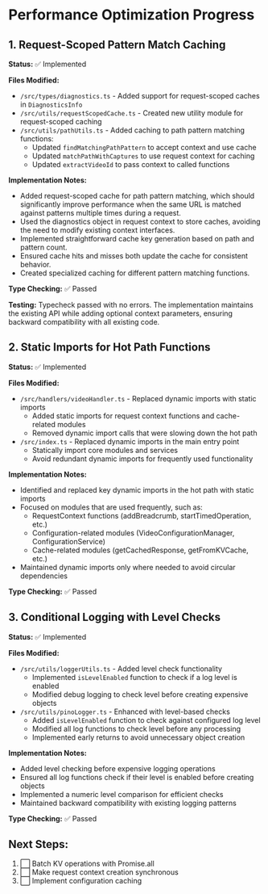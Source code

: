 # Performance Optimization Progress

## 1. Request-Scoped Pattern Match Caching

**Status:** ✅ Implemented

**Files Modified:**
- `/src/types/diagnostics.ts` - Added support for request-scoped caches in `DiagnosticsInfo`
- `/src/utils/requestScopedCache.ts` - Created new utility module for request-scoped caching
- `/src/utils/pathUtils.ts` - Added caching to path pattern matching functions:
  - Updated `findMatchingPathPattern` to accept context and use cache
  - Updated `matchPathWithCaptures` to use request context for caching
  - Updated `extractVideoId` to pass context to called functions

**Implementation Notes:**
- Added request-scoped cache for path pattern matching, which should significantly improve performance when the same URL is matched against patterns multiple times during a request.
- Used the diagnostics object in request context to store caches, avoiding the need to modify existing context interfaces.
- Implemented straightforward cache key generation based on path and pattern count.
- Ensured cache hits and misses both update the cache for consistent behavior.
- Created specialized caching for different pattern matching functions.

**Type Checking:** ✅ Passed

**Testing:** 
Typecheck passed with no errors. The implementation maintains the existing API while adding optional context parameters, ensuring backward compatibility with all existing code.

## 2. Static Imports for Hot Path Functions

**Status:** ✅ Implemented

**Files Modified:**
- `/src/handlers/videoHandler.ts` - Replaced dynamic imports with static imports
  - Added static imports for request context functions and cache-related modules
  - Removed dynamic import calls that were slowing down the hot path
- `/src/index.ts` - Replaced dynamic imports in the main entry point
  - Statically import core modules and services 
  - Avoid redundant dynamic imports for frequently used functionality

**Implementation Notes:**
- Identified and replaced key dynamic imports in the hot path with static imports
- Focused on modules that are used frequently, such as:
  - RequestContext functions (addBreadcrumb, startTimedOperation, etc.)
  - Configuration-related modules (VideoConfigurationManager, ConfigurationService)
  - Cache-related modules (getCachedResponse, getFromKVCache, etc.)
- Maintained dynamic imports only where needed to avoid circular dependencies

**Type Checking:** ✅ Passed

## 3. Conditional Logging with Level Checks

**Status:** ✅ Implemented

**Files Modified:**
- `/src/utils/loggerUtils.ts` - Added level check functionality
  - Implemented `isLevelEnabled` function to check if a log level is enabled
  - Modified debug logging to check level before creating expensive objects
- `/src/utils/pinoLogger.ts` - Enhanced with level-based checks
  - Added `isLevelEnabled` function to check against configured log level
  - Modified all log functions to check level before any processing
  - Implemented early returns to avoid unnecessary object creation

**Implementation Notes:**
- Added level checking before expensive logging operations
- Ensured all log functions check if their level is enabled before creating objects
- Implemented a numeric level comparison for efficient checks
- Maintained backward compatibility with existing logging patterns

**Type Checking:** ✅ Passed

## Next Steps:
1. ⬜️ Batch KV operations with Promise.all
2. ⬜️ Make request context creation synchronous
3. ⬜️ Implement configuration caching